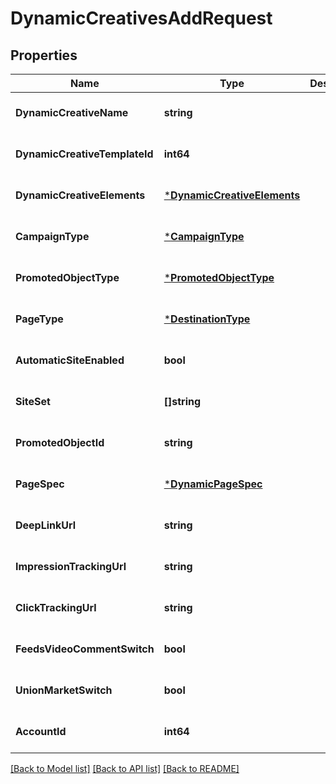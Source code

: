 # DynamicCreativesAddRequest

## Properties
Name | Type | Description | Notes
------------ | ------------- | ------------- | -------------
**DynamicCreativeName** | **string** |  | [optional] [default to null]
**DynamicCreativeTemplateId** | **int64** |  | [optional] [default to null]
**DynamicCreativeElements** | [***DynamicCreativeElements**](dynamic_creative_elements.md) |  | [optional] [default to null]
**CampaignType** | [***CampaignType**](CampaignType.md) |  | [optional] [default to null]
**PromotedObjectType** | [***PromotedObjectType**](PromotedObjectType.md) |  | [optional] [default to null]
**PageType** | [***DestinationType**](DestinationType.md) |  | [optional] [default to null]
**AutomaticSiteEnabled** | **bool** |  | [optional] [default to null]
**SiteSet** | **[]string** |  | [optional] [default to null]
**PromotedObjectId** | **string** |  | [optional] [default to null]
**PageSpec** | [***DynamicPageSpec**](dynamic_page_spec.md) |  | [optional] [default to null]
**DeepLinkUrl** | **string** |  | [optional] [default to null]
**ImpressionTrackingUrl** | **string** |  | [optional] [default to null]
**ClickTrackingUrl** | **string** |  | [optional] [default to null]
**FeedsVideoCommentSwitch** | **bool** |  | [optional] [default to null]
**UnionMarketSwitch** | **bool** |  | [optional] [default to null]
**AccountId** | **int64** |  | [optional] [default to null]

[[Back to Model list]](../README.md#documentation-for-models) [[Back to API list]](../README.md#documentation-for-api-endpoints) [[Back to README]](../README.md)


